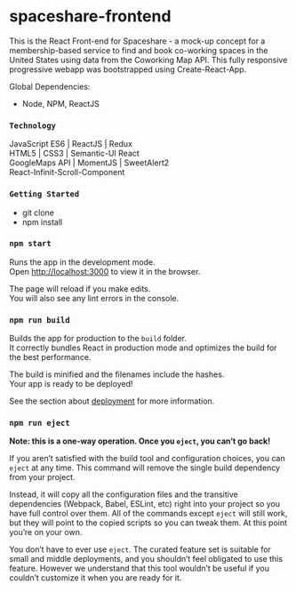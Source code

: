 # spaceshare-frontend #


This is the React Front-end for Spaceshare - a mock-up concept for a membership-based service to find and book co-working spaces in the United States using data from the Coworking Map API. This fully responsive progressive webapp was bootstrapped using Create-React-App.

Global Dependencies:

* Node, NPM, ReactJS

### `Technology`

JavaScript ES6 | ReactJS | Redux
<br>
HTML5 | CSS3 | Semantic-UI React
<br>
GoogleMaps API | MomentJS | SweetAlert2
<br>
React-Infinit-Scroll-Component

### `Getting Started`

* git clone <repo>
* npm install
  
### `npm start`

Runs the app in the development mode.<br>
Open [http://localhost:3000](http://localhost:3000) to view it in the browser.

The page will reload if you make edits.<br>
You will also see any lint errors in the console.

### `npm run build`

Builds the app for production to the `build` folder.<br>
It correctly bundles React in production mode and optimizes the build for the best performance.

The build is minified and the filenames include the hashes.<br>
Your app is ready to be deployed!

See the section about [deployment](https://facebook.github.io/create-react-app/docs/deployment) for more information.

### `npm run eject`

**Note: this is a one-way operation. Once you `eject`, you can’t go back!**

If you aren’t satisfied with the build tool and configuration choices, you can `eject` at any time. This command will remove the single build dependency from your project.

Instead, it will copy all the configuration files and the transitive dependencies (Webpack, Babel, ESLint, etc) right into your project so you have full control over them. All of the commands except `eject` will still work, but they will point to the copied scripts so you can tweak them. At this point you’re on your own.

You don’t have to ever use `eject`. The curated feature set is suitable for small and middle deployments, and you shouldn’t feel obligated to use this feature. However we understand that this tool wouldn’t be useful if you couldn’t customize it when you are ready for it.
